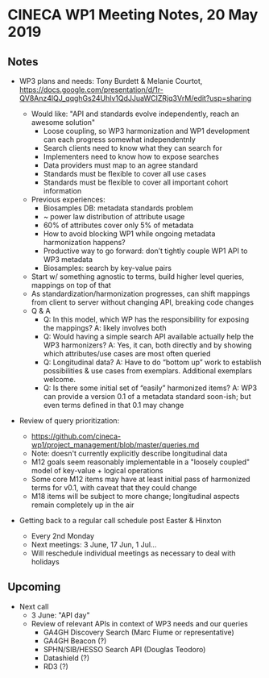 # CINECA WP1 Meeting Notes, 20 May 2019

## Notes

* WP3 plans and needs: Tony Burdett & Melanie Courtot,  https://docs.google.com/presentation/d/1r-QV8Anz4lQJ_qqghGs24Uhlv1QdJJuaWCIZRjq3VrM/edit?usp=sharing
    - Would like: "API and standards evolve independently, reach an awesome solution"
        - Loose coupling, so WP3 harmonization and WP1 development can each progress somewhat independentnly
        - Search clients need to know what they can search for
        - Implementers need to know how to expose searches
        - Data providers must map to an agree standard
        - Standards must be flexible to cover all use cases
        - Standards must be flexible to cover all important cohort information
   - Previous experiences:
        - Biosamples DB: metadata standards problem
        - ~ power law distribution of attribute usage
        - 60% of attributes cover only 5% of metadata
        - How to avoid blocking WP1 while ongoing metadata harmonization happens?
        - Productive way to go forward: don’t tightly couple WP1 API to WP3 metadata
        - Biosamples: search by key-value pairs
    - Start w/ something agnostic to terms, build higher level queries, mappings on top of that
    - As standardization/harmonization progresses, can shift mappings from client to server without changing API, breaking code changes
    - Q & A
        - Q: In this model, which WP has the responsibility for exposing the mappings? A: likely involves both
        - Q: Would having a simple search API available actually help the WP3 harmonizers?  A: Yes, it can, both directly and by showing which attributes/use cases are most often queried
        - Q: Longitudinal data?  A: Have to do “bottom up” work to establish possibilities & use cases from exemplars.  Additional exemplars welcome.
        - Q: Is there some initial set of “easily” harmonized items? A: WP3 can provide a version 0.1 of a metadata standard soon-ish; but even terms defined in that 0.1 may change
    
* Review of query prioritization:
     - https://github.com/cineca-wp1/project_management/blob/master/queries.md
     - Note: doesn't currently explicitly describe longitudinal data
     - M12 goals seem reasonably implementable in a "loosely coupled" model of key-value + logical operations
     - Some core M12 items may have at least initial pass of harmonized terms for v0.1, with caveat that they could change
     - M18 items will be subject to more change; longitudinal aspects remain completely up in the air


* Getting back to a regular call schedule post Easter & Hinxton
     - Every 2nd Monday
     - Next meetings: 3 June, 17 Jun, 1 Jul...
     - Will reschedule individual meetings as necessary to deal with holidays

## Upcoming

* Next call
     - 3 June: "API day"
     - Review of relevant APIs in context of WP3 needs and our queries
         - GA4GH Discovery Search (Marc Fiume or representative)
         - GA4GH Beacon (?)
         - SPHN/SIB/HESSO Search API (Douglas Teodoro)
         - Datashield (?)
         - RD3 (?)